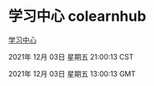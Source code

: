 # 学习中心 colearnhub
[学习中心](http://59.174.25.102:56308/colearnhub/)

2021年 12月 03日 星期五 21:00:13 CST

2021年 12月 03日 星期五 13:00:13 GMT
